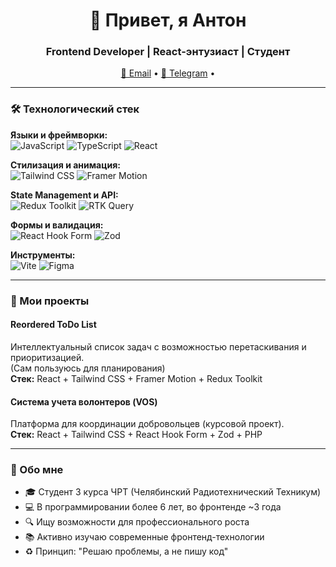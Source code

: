 <h1 align="center">👋 Привет, я Антон</h1>
<h3 align="center">Frontend Developer | React-энтузиаст | Студент</h3>

<p align="center">
  <a href="mailto:antonmeshanihin24012007@gmail.com">📧 Email</a> •
  <a href="https://t.me/tishe4ks">💬 Telegram</a> •
</p>

---

### 🛠 Технологический стек
**Языки и фреймворки:**  
![JavaScript](https://img.shields.io/badge/-JavaScript-F7DF1E?logo=javascript&logoColor=black)
![TypeScript](https://img.shields.io/badge/-TypeScript-3178C6?logo=typescript)
![React](https://img.shields.io/badge/-React-61DAFB?logo=react)

**Стилизация и анимация:**  
![Tailwind CSS](https://img.shields.io/badge/-Tailwind_CSS-06B6D4?logo=tailwind-css)
![Framer Motion](https://img.shields.io/badge/-Motion-0055FF?logo=framer)

**State Management и API:**  
![Redux Toolkit](https://img.shields.io/badge/-Redux_Toolkit-764ABC?logo=redux)
![RTK Query](https://img.shields.io/badge/-RTK_Query-764ABC?logo=redux)

**Формы и валидация:**  
![React Hook Form](https://img.shields.io/badge/-React_Hook_Form-EC5990?logo=react-hook-form)
![Zod](https://img.shields.io/badge/-Zod-1E4C6F?logo=zod)

**Инструменты:**  
![Vite](https://img.shields.io/badge/-Vite-646CFF?logo=vite)
![Figma](https://img.shields.io/badge/-Figma-F24E1E?logo=figma)

---

### 🚀 Мои проекты

#### Reordered ToDo List
Интеллектуальный список задач с возможностью перетаскивания и приоритизацией.           
(Сам пользуюсь для планирования)         
**Стек:** React + Tailwind CSS + Framer Motion + Redux Toolkit

#### Система учета волонтеров (VOS) 
Платформа для координации добровольцев (курсовой проект).     
**Стек:** React + Tailwind CSS + React Hook Form + Zod + PHP

---

### 📌 Обо мне
- 🎓 Студент 3 курса ЧРТ (Челябинский Радиотехнический Техникум)
- 💻 В программировании более 6 лет, во фронтенде ~3 года
- 🔍 Ищу возможности для профессионального роста
- 📚 Активно изучаю современные фронтенд-технологии
- ♻️ Принцип: "Решаю проблемы, а не пишу код"
